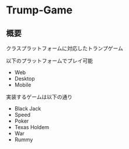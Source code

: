 # Trump-Game

## 概要
クラスプラットフォームに対応したトランプゲーム

以下のプラットフォームでプレイ可能
- Web
- Desktop
- Mobile

実装するゲームは以下の通り

- Black Jack
- Speed
- Poker
- Texas Holdem
- War
- Rummy